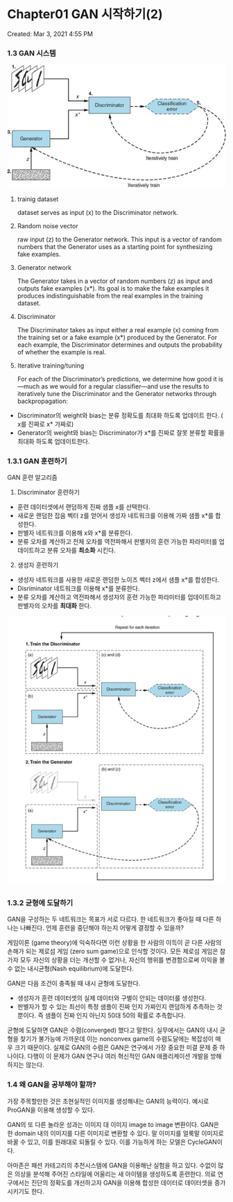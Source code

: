 # Chapter01 GAN 시작하기(2)

Created: Mar 3, 2021 4:55 PM

### 1.3 GAN 시스템

![GANS_IN_Action_images](/GANS_IN_Action_images/Untitled.png)

1. trainig dataset

    dataset serves as input (x) to the Discriminator network.

2. Random noise vector

    raw input (z) to the Generator network. This input is a vector of random numbers that the Generator uses as a starting point for synthesizing fake examples.

3. Generator network

    The Generator takes in a vector of random numbers (z) as input and outputs fake examples (x*). Its goal is to make the fake examples it produces indistinguishable from the real examples in the training dataset.

4. Discriminator

    The Discriminator takes as input either a real example (x) coming from the training set or a fake example (x*) produced by the Generator. For each example, the Discriminator determines and outputs the probability of whether the example is real.

5. Iterative training/tuning

    For each of the Discriminator’s predictions, we determine how good it is—much as we would for a regular classifier—and use the results to iteratively tune the Discriminator and the Generator networks through backpropagation:

- Discriminator의 weight와 bias는 분류 정확도를 최대화 하도록 업데이트 한다. ( x를 진짜로 x* 가짜로)
- Generator의 weight와 bias는 Discriminator가 x*를 진짜로 잘못 분류할 확률을 최대화 하도록 업데이트한다.

### 1.3.1 GAN 훈련하기

GAN 훈련 알고리즘

1. Discriminator 훈련하기
- 훈련 데이터셋에서 랜덤하게 진짜 샘플 x를 선택한다.
- 새로운 랜덤한 잡음 벡터  z를 얻어서 생성자 네트워크를 이용해 가짜 샘플 x*를 합성한다.
- 판별자 네트워크를 이용해 x와 x*를 분류한다.
- 분류 오차를 계산하고 전체 오차를 역전파해서 판별자의 훈련 가능한 파라미터를 업데이트하고 분류 오차를 **최소화** 시킨다.

2. 생성자 훈련하기

- 생성자 네트워크를 사용한 새로운 랜덤한 노이즈 벡터 z에서 샘플 x*를 합성한다.
- Disriminator 네트워크를 이용해 x*를 분류한다.
- 분류 오차를 계산하고 역전파해서 생성자의 훈련 가능한 파라미터를 업데이트하고 판별자의 오차를 **최대화** 한다.

![GANS_IN_Action_images](/GANS_IN_Action_images/Untitled01.png)


### 1.3.2 균형에 도달하기

GAN을 구성하는 두 네트워크는 목표가 서로 다르다. 한 네트워크가 좋아질 때 다른 하나는 나빠진다. 언제 훈련을 중단해야 하는지 어떻게 결정할 수 있을까?

게임이론 (game theory)에 익숙하다면 이런 상황을 한 사람의 이득이 곧 다른 사람의 손해가 되는 제로섬 게임 (zero sum game)으로 인식할 것이다. 모든 제로섬 게임은 참가자 모두 자신의 상황을 더는 개선할 수 없거나, 자신의 행위를 변경함으로써 이익을 볼 수 없는 내시균형(Nash equilibrium)에 도달한다.

GAN은 다음 조건이 충족될 때 내시 균형에 도달한다.

- 생성자가 훈련 데이터셋의 실제 데이터와 구별이 안되는 데이터를 생성한다.
- 판별자가 할 수 있는 최선이 특정 샘플이 진짜 인지 가짜인지 랜덤하게 추측하는 것 뿐이다. 즉 샘플이 진짜 인지 아닌지 50대 50의 확률로 추측합니다.

균형에 도달하면 GAN은 수렴(converged) 했다고 말한다. 실무에서는 GAN의 내시 균형을 찾기가 불가능에 가까운데 이는 nonconvex game의 수렴도달에는 복잡성이 매우 크기 때문이다. 실제로 GAN의 수렴은 GAN은 연구에서 가장 중요한 미결 문제 중 하나이다. 다행이 이 문제가 GAN 연구나 여러 혁신적인 GAN 애플리케이션 개발을 방해하지는 않는다.

### 1.4 왜 GAN을 공부해야 할까?

가장 주목할만한 것은 초현실적인 이미지를 생성해내는 GAN의 능력이다. 예시로 ProGAN을 이용해 생성할 수 있다.

GAN의 또 다른 놀라운 성과는 이미지 대 이미지 image to image 변환이다. GAN은 한 domain 내의 이미지를 다른 이미지로 변환할 수 있다. 말 이미지를 얼룩말 이미지로 바꿀 수 있고, 이를 원래대로 되돌릴 수 있다. 이를 가능하게 하는 모델은 CycleGAN이다.

아마존은 패션 카테고리의 추천시스템에 GAN을 이용해난 실험을 하고 있다. 수없이 많은 의상을 분석해 주어진 스타일에 어울리는 새 아이템을 생성하도록 훈련한다. 의료 연구에서는 진단의 정확도를 개선하고자 GAN을 이용해 합성한 데이터로 데이터셋을 증가시키기도 한다.
